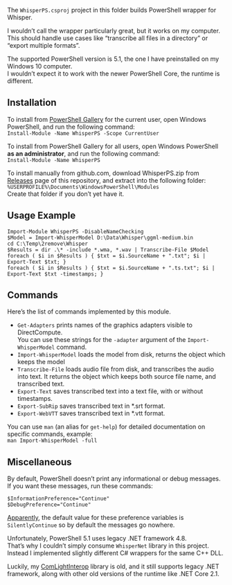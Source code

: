 ﻿The `WhisperPS.csproj` project in this folder builds PowerShell wrapper for Whisper.

I wouldn’t call the wrapper particularly great, but it works on my computer.<br/>
This should handle use cases like “transcribe all files in a directory” or “export multiple formats”.

The supported PowerShell version is 5.1, the one I have preinstalled on my Windows 10 computer.<br/>
I wouldn’t expect it to work with the newer PowerShell Core, the runtime is different.

## Installation

To install from [PowerShell Gallery](https://www.powershellgallery.com/) for the current user,
open Windows PowerShell, and run the following command:<br/>
`Install-Module -Name WhisperPS -Scope CurrentUser`

To install from PowerShell Gallery for all users,
open Windows PowerShell **as an administrator**, and run the following command:<br/>
`Install-Module -Name WhisperPS`

To install manually from github.com,
download WhisperPS.zip from [Releases](https://github.com/Const-me/Whisper/releases) page of this repository,
and extract into the following folder:<br/>
`%USERPROFILE%\Documents\WindowsPowerShell\Modules`<br/>
Create that folder if you don’t yet have it.

## Usage Example

```
Import-Module WhisperPS -DisableNameChecking
$Model = Import-WhisperModel D:\Data\Whisper\ggml-medium.bin
cd C:\Temp\2remove\Whisper
$Results = dir .\* -include *.wma, *.wav | Transcribe-File $Model
foreach ( $i in $Results ) { $txt = $i.SourceName + ".txt"; $i | Export-Text $txt; }
foreach ( $i in $Results ) { $txt = $i.SourceName + ".ts.txt"; $i | Export-Text $txt -timestamps; }
```

## Commands

Here’s the list of commands implemented by this module.

* `Get-Adapters` prints names of the graphics adapters visible to DirectCompute.<br/>
You can use these strings for the `-adapter` argument of the `Import-WhisperModel` command.
* `Import-WhisperModel` loads the model from disk, returns the object which keeps the model
* `Transcribe-File` loads audio file from disk, and transcribes the audio into text.
It returns the object which keeps both source file name, and transcribed text.
* `Export-Text` saves transcribed text into a text file, with or without timestamps.
* `Export-SubRip` saves transcribed text in *.srt format.
* `Export-WebVTT` saves transcribed text in *.vtt format.

You can use `man` (an alias for `get-help`) for detailed documentation on specific commands, example:<br/>
`man Import-WhisperModel -full`

## Miscellaneous

By default, PowerShell doesn’t print any informational or debug messages.<br/>
If you want these messages, run these commands:

```
$InformationPreference="Continue"
$DebugPreference="Continue"
```

[Apparently](https://learn.microsoft.com/en-us/powershell/module/microsoft.powershell.core/about/about_preference_variables?view=powershell-5.1),
the default value for these preference variables is `SilentlyContinue` so by default the messages go nowhere.

Unfortunately, PowerShell 5.1 uses legacy .NET framework 4.8.<br />
That’s why I couldn’t simply consume `WhisperNet` library in this project.<br />
Instead I implemented slightly different C# wrappers for the same C++ DLL.

Luckily, my [ComLightInterop](https://www.nuget.org/packages/ComLightInterop/) library is old,
and it still supports legacy .NET framework, along with other old versions of the runtime like .NET Core 2.1.